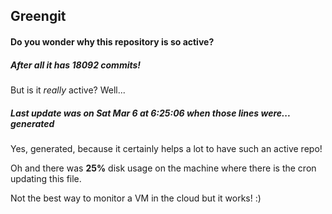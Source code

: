 ## Greengit

#### Do you wonder why this repository is so active?

##### After all it has 18092 commits!

But is it *really* active? Well...

##### Last update was on Sat Mar 6 at 6:25:06 when those lines were... generated

Yes, generated, because it certainly helps a lot to have such an active repo!

Oh and there was **25%** disk usage on the machine
where there is the cron updating this file.

Not the best way to monitor a VM in the cloud but it works! :)
